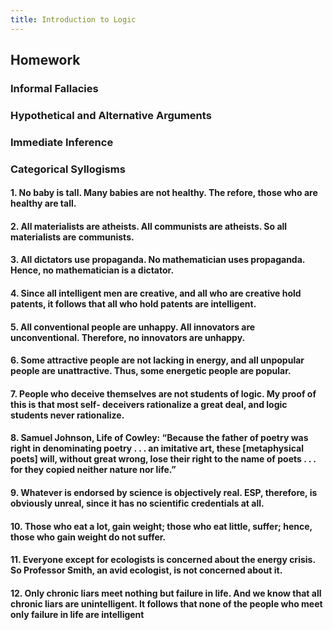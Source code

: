 ```yaml
---
title: Introduction to Logic
---
```


##
## Homework
### Informal Fallacies
### Hypothetical and Alternative Arguments
### Immediate Inference
### Categorical Syllogisms
#### 1. No baby is tall. Many babies are not healthy. The refore, those who are healthy are tall.
#### 2. All materialists are atheists. All communists are atheists. So all materialists are communists.
#### 3. All dictators use propaganda. No mathematician uses propaganda. Hence, no mathematician is a dictator.
#### 4. Since all intelligent men are creative, and all who are creative hold patents, it follows that all who hold patents are intelligent.
#### 5. All conventional people are unhappy. All innovators are unconventional. Therefore, no innovators are unhappy.
#### 6. Some attractive people are not lacking in energy, and all unpopular people are unattractive. Thus, some energetic people are popular.
#### 7. People who deceive themselves are not students of logic. My proof of this is that most self- deceivers rationalize a great deal, and logic students never rationalize.
#### 8. Samuel Johnson, Life of Cowley: “Because the father of poetry was right in denominating poetry . . . an imitative art, these [metaphysical poets] will, without great wrong, lose their right to the name of poets . . . for they copied neither nature nor life.”
#### 9. Whatever is endorsed by science is objectively real. ESP, therefore, is obviously unreal, since it has no scientific credentials at all.
#### 10. Those who eat a lot, gain weight; those who eat little, suffer; hence, those who gain weight do not suffer.
#### 11. Everyone except for ecologists is concerned about the energy crisis. So Professor Smith, an avid ecologist, is not concerned about it.
#### 12. Only chronic liars meet nothing but failure in life. And we know that all chronic liars are unintelligent. It follows that none of the people who meet only failure in life are intelligent
